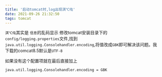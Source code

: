 ```yaml
---
title: '启动tomcat时,log出现淇℃伅'
date: 2021-09-26 21:32:50
tags: tomcat
---
```

`淇℃伅`其实是 `信息`的乱码显示
修改tomcat安装目录下的`config/logging.properties`文件,找到`java.util.logging.Consolehandler.encoding`,将值改成`GBK`即可解决该问题。我下载的comcat8.5默认是`UTF-8`

如果没有这个配置项就在最后直接加上
```properties config/logging.properties
java.util.logging.Consolehandler.encoding = GBK
```